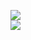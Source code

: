 [![](https://img.shields.io/badge/Made%20With-Github%20Spray-lightgrey.svg?style=for-the-badge&logo=github)](https://github.com/Annihil/github-spray#849)  
[![](https://i.imgur.com/2DrTn0Z.gif)](https://github.com/Annihil/github-spray)